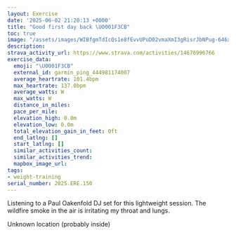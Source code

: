 ```yaml
---
layout: Exercise
date: '2025-06-02 21:20:13 +0000'
title: "Good first day back \U0001F3CB️"
toc: true
image: "/assets/images/WIBfgmTdIcQs1e8fEvvUPuD02vmaXmI3gRisrJbNPug-646x2048.jpg.jpeg"
description:
strava_activity_url: https://www.strava.com/activities/14676996766
exercise_data:
  emoji: "\U0001F3CB️"
  external_id: garmin_ping_444981174007
  average_heartrate: 101.4bpm
  max_heartrate: 137.0bpm
  average_watts: W
  max_watts: W
  distance_in_miles:
  pace_per_mile:
  elevation_high: 0.0m
  elevation_low: 0.0m
  total_elevation_gain_in_feet: 0ft
  end_latlng: []
  start_latlng: []
  similar_activities_count:
  similar_activities_trend:
  mapbox_image_url:
tags:
- weight-training
serial_number: 2025.ERE.150
---
```

Listening to a Paul Oakenfold DJ set for this lightweight session. The wildfire smoke in the air is irritating my throat and lungs.

Unknown location (probably inside)
